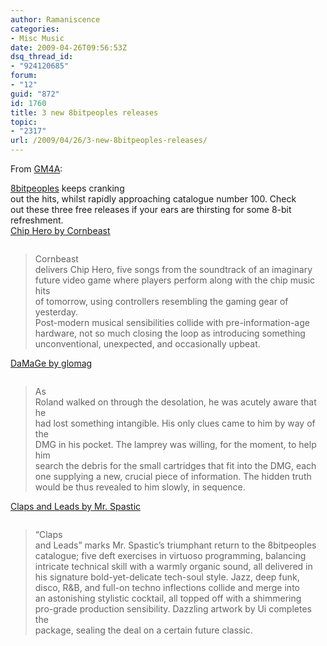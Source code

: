 ```yaml
---
author: Ramaniscence
categories:
- Misc Music
date: 2009-04-26T09:56:53Z
dsq_thread_id:
- "924120685"
forum:
- "12"
guid: "872"
id: 1760
title: 3 new 8bitpeoples releases
topic:
- "2317"
url: /2009/04/26/3-new-8bitpeoples-releases/
---
```


From <a target="_blank" href="http://gamemusic4all.blogspot.com/2009/04/3-new-8bitpeoples-releases.html">GM4A</a>:

<div class="quoted-text">
  <a href="http://www.8bitpeoples.com/">8bitpeoples</a> keeps cranking<br /> out the hits, whilst rapidly approaching catalogue number 100. Check<br /> out these three free releases if your ears are thirsting for some 8-bit<br /> refreshment.
</div>

<div class="quoted-text">
  <a href="http://www.8bitpeoples.com/discography/8BP094">Chip Hero by Cornbeast</a></p> 
  
  <p>
    <a href="http://4.bp.blogspot.com/_5wj-5Ig4OIg/Se0seSqbPHI/AAAAAAAAAME/E1fhWB0PgWc/s1600-h/8BP094.gif"><img border="0" src="http://4.bp.blogspot.com/_5wj-5Ig4OIg/Se0seSqbPHI/AAAAAAAAAME/E1fhWB0PgWc/s400/8BP094.gif" alt="" /></a>
  </p>
  
  <blockquote>
    <p>
      Cornbeast<br /> delivers Chip Hero, five songs from the soundtrack of an imaginary<br /> future video game where players perform along with the chip music hits<br /> of tomorrow, using controllers resembling the gaming gear of yesterday.<br /> Post-modern musical sensibilities collide with pre-information-age<br /> hardware, not so much closing the loop as introducing something<br /> unconventional, unexpected, and occasionally upbeat.
    </p>
  </blockquote>
  
  <p>
    <a href="http://www.8bitpeoples.com/discography/8BP095">DaMaGe by glomag</a>
  </p>
  
  <p>
    <a href="http://3.bp.blogspot.com/_5wj-5Ig4OIg/Se0sr5e4N2I/AAAAAAAAAMM/GouruoauT6I/s1600-h/8BP095.gif"><img border="0" src="http://3.bp.blogspot.com/_5wj-5Ig4OIg/Se0sr5e4N2I/AAAAAAAAAMM/GouruoauT6I/s400/8BP095.gif" alt="" /></a>
  </p>
  
  <blockquote>
    <p>
      As<br /> Roland walked on through the desolation, he was acutely aware that he<br /> had lost something intangible. His only clues came to him by way of the<br /> DMG in his pocket. The lamprey was willing, for the moment, to help him<br /> search the debris for the small cartridges that fit into the DMG, each<br /> one supplying a new, crucial piece of information. The hidden truth<br /> would be thus revealed to him slowly, in sequence.
    </p>
  </blockquote>
  
  <p>
    <a href="http://www.8bitpeoples.com/discography/8BP096">Claps and Leads by Mr. Spastic</a>
  </p>
  
  <p>
    <a href="http://1.bp.blogspot.com/_5wj-5Ig4OIg/Se0s0i4rW1I/AAAAAAAAAMU/EofNzqOFGJU/s1600-h/8BP096.gif"><img border="0" src="http://1.bp.blogspot.com/_5wj-5Ig4OIg/Se0s0i4rW1I/AAAAAAAAAMU/EofNzqOFGJU/s400/8BP096.gif" alt="" /></a>
  </p>
  
  <blockquote>
    <p>
      &#8220;Claps<br /> and Leads&#8221; marks Mr. Spastic&#8217;s triumphant return to the 8bitpeoples<br /> catalogue; five deft exercises in virtuoso programming, balancing<br /> intricate technical skill with a warmly organic sound, all delivered in<br /> his signature bold-yet-delicate tech-soul style. Jazz, deep funk,<br /> disco, R&B, and full-on techno inflections collide and merge into<br /> an astonishing stylistic cocktail, all topped off with a shimmering<br /> pro-grade production sensibility. Dazzling artwork by Ui completes the<br /> package, sealing the deal on a certain future classic.
    </p>
  </blockquote>
</div>